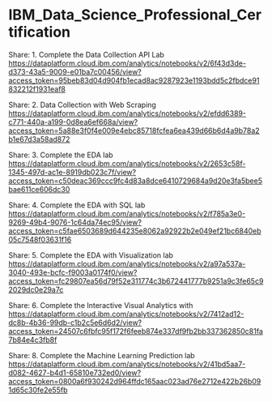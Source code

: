 # IBM_Data_Science_Professional_Certification
Share: 1. Complete the Data Collection API Lab
https://dataplatform.cloud.ibm.com/analytics/notebooks/v2/6f43d3de-d373-43a5-9009-e01ba7c00456/view?access_token=95beb83d04d904fb1ecad8ac9287923e1193bdd5c2fbdce91832212f1931eaf8

Share: 2. Data Collection with Web Scraping
https://dataplatform.cloud.ibm.com/analytics/notebooks/v2/efdd6389-c771-440a-a199-0d8ea6ef668a/view?access_token=5a88e3f0f4e009e4ebc85718fcfea6ea439d66b6d4a9b78a2b1e67d3a58ad872


Share: 3. Complete the EDA lab
https://dataplatform.cloud.ibm.com/analytics/notebooks/v2/2653c58f-1345-497d-ac1e-8919db023c7f/view?access_token=c50deac369ccc9fc4d83a8dce6410729684a9d20e3fa5bee5bae611ce606dc30


Share: 4. Complete the EDA with SQL lab
https://dataplatform.cloud.ibm.com/analytics/notebooks/v2/f785a3e0-9269-49b4-9076-1c64da74ec95/view?access_token=c5fae6503689d644235e8062a92922b2e049ef21bc6840eb05c7548f03631f16


Share: 5. Complete the EDA with Visualization lab
https://dataplatform.cloud.ibm.com/analytics/notebooks/v2/a97a537a-3040-493e-bcfc-f9003a0174f0/view?access_token=fc29807ea56d79f52e311774c3b672441777b9251a9c3fe65c92029dc0e29a7c


Share: 6. Complete the Interactive Visual Analytics with
https://dataplatform.cloud.ibm.com/analytics/notebooks/v2/7412ad12-dc8b-4b36-99db-c1b2c5e6d6d2/view?access_token=24507c6fbfc95f172f6feeb874e337df9fb2bb337362850c81fa7b84e4c3fb8f


Share: 8. Complete the Machine Learning Prediction lab
https://dataplatform.cloud.ibm.com/analytics/notebooks/v2/41bd5aa7-d082-4627-b4d1-65810e732ed0/view?access_token=0800a6f930242d964ffdc165aac023ad76e2712e422b26b091d65c30fe2e55fb


